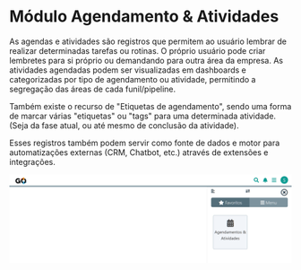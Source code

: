# Módulo Agendamento & Atividades

As agendas e atividades são registros que permitem ao usuário lembrar de realizar determinadas tarefas ou rotinas. O próprio usuário pode criar lembretes para si próprio ou demandando para outra área da empresa.  As atividades agendadas podem ser visualizadas em dashboards e categorizadas por tipo de agendamento ou atividade, permitindo a segregação das áreas de cada funil/pipeline.

Também existe o recurso de "Etiquetas de agendamento", sendo uma forma de marcar várias "etiquetas" ou "tags" para uma determinada atividade. (Seja da fase atual, ou até mesmo de conclusão da atividade).

Esses registros também podem servir como fonte de dados e motor para automatizações externas (CRM, Chatbot, etc.) através de extensões e integrações.

![](/erp-v2/marketplace/extensions/br.com.gestao-online.module.agendamento/assets/modulo_agendamento_01.png)